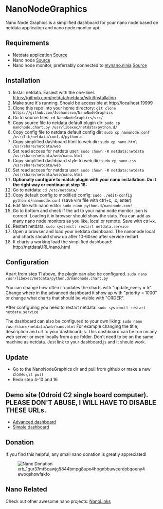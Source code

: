 # NanoNodeGraphics
Nano Node Graphics is a simplified dashboard for your nano node based on netdata application and nano node monitor api.

## Requirements
* Netdata application [Source](https://github.com/netdata/netdata)
* Nano node [Source](https://github.com/nanocurrency/raiblocks/releases)
* Nano node monitor, preferrably connected to [mynano.ninja](https://mynano.ninja/) [Source](https://github.com/NanoTools/nanoNodeMonitor)

## Installation
1. Install netdata. Easiest with the one-liner. https://github.com/netdata/netdata/wiki/Installation
2. Make sure it's running. Should be accessible at http://localhost:19999
3. Clone this repo into your home directory: `git clone https://github.com/Joohansson/NanoNodeGraphics`
4. Go to source files: `cd NanoNodeGraphics/src/`
5. Copy source file to netdata default plugin dir: `sudo cp nanonode.chart.py /usr/libexec/netdata/python.d/`
6. Copy config file to netdata default config dir: `sudo cp nanonode.conf /usr/lib/netdata/conf.d/python.d`
7. Copy simplified dashboard html to web dir: `sudo cp nano.html /usr/share/netdata/web`
8. Set read access for netdata user: `sudo chown -R netdata:netdata /usr/share/netdata/web/nano.html`
9. Copy simplified dashboard style to web dir: `sudo cp nano.css /usr/share/netdata/web`
10. Set read access for netdata user: `sudo chown -R netdata:netdata /usr/share/netdata/web/nano.html`
11. **Optionally configure to match plugin with your nano installation. Do it the right way or continue at step 16:**
12. Go to netdata: `cd /etc/netdata/`
13. Copy default config to modified config: `sudo ./edit-config python.d/nanonode.conf` (save vim file with ctrl+c, :x, enter)
14. Edit file with nano editor `sudo nano python.d/nanonode.conf`
15. Go to bottom and check if the url to your nano node monitor json is correct. Loading it in browser should show the stats. You can add as many nano node monitors as you like, local or remote. Save with ctrl+x.
16. Restart netdata: `sudo systemctl restart netdata.service`
17. Open a browser and load your netdata dashboard. The nanonode local and charts should show up after 10-60sec after service restart.
18. If charts a working load the simplified dashboard: http://netdataURL/nano.html

## Configuration
Apart from step 11 above, the plugin can also be configured. `sudo nano /usr/libexec/netdata/python.d/nanonode.chart.py`

You can change how often it updates the charts with "update_every = 5". Change where in the advanced dashboard it show up with "priority = 1000" or change what charts that should be visible with "ORDER".

After configuring you need to restart netdata: `sudo systemctl restart netdata.service`

The dashboard can also be configured to your own liking: `sudo nano /usr/share/netdata/web/nano.html`
For example changing the title, description and url to your dashboard.js. This dashboard can be run on any web server or even locally from a pc folder. Don't need to be on the same machine as netdata. Just link to your dashboard.js and it should work.

## Update
* Go to the NanoNodeGraphics dir and pull from github or make a new clone: `git pull`
* Redo step 4-10 and 16

## Demo site (Odroid C2 single board computer). PLEASE DON'T ABUSE, I WILL HAVE TO DISABLE THESE URLs.
* [Advanced dashboard](http://node.nanolinks.info:8080)
* [Simple dashboard](http://node.nanolinks.info:8080/nano.html)

## Donation
If you find this helpful, any small nano donation is greatly appreciated!
<br>
<figure>
	<img id="qrImage" src="https://raw.githubusercontent.com/Joohansson/nanolinks/master/src/qr_new.png" alt="Nano Donation" />
	<br><figcaption class="subtext">xrb_1gur37mt5cawjg5844bmpg8upo4hbgnbbuwcerdobqoeny4ewoqshowfakfo</figcaption>
</figure>

## Nano Related
Check out other awesome nano projects: [NanoLinks](https://nanolinks.info)
